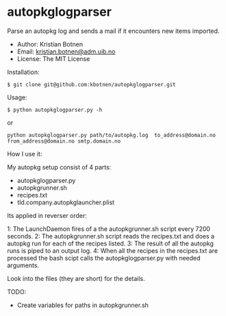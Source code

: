 autopkglogparser
================

Parse an autopkg log and sends a mail if it encounters new items imported.


* Author: Kristian Botnen
* Email: kristian.botnen@adm.uib.no
* License: The MIT License


Installation:
```
$ git clone git@github.com:kbotnen/autopkglogparser.git
```
Usage:
```
$ python autopkglogparser.py -h
```
or
```
python autopkglogparser.py path/to/autopkg.log  to_address@domain.no from_address@domain.no smtp.domain.no
```
How I use it:

My autopkg setup consist of 4 parts:
* autopkglogparser.py
* autopkgrunner.sh
* recipes.txt
* tld.company.autopkglauncher.plist

Its applied in reverser order:

1: The LaunchDaemon fires of a the autopkgrunner.sh script every 7200 seconds.
2: The autopkgrunner.sh script reads the recipes.txt and does a autopkg run for each of the recipes listed.
3: The result of all the autopkg runs is piped to an output log.
4: When all the recipes in the recipes.txt are processed the bash scipt calls the autopkglogparser.py with needed arguments.

Look into the files (they are short) for the details.

TODO:
* Create variables for paths in autopkgrunner.sh
